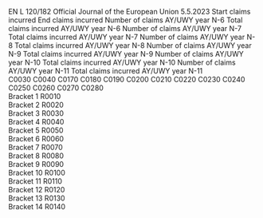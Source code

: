 EN  L 120/182 Official Journal of the European Union 5.5.2023
 Start 
claims 
incurred  End 
claims 
incurred  Number 
of claims 
AY/UWY 
year N-6  Total 
claims 
incurred 
AY/UWY 
year N-6  Number 
of claims 
AY/UWY 
year N-7  Total 
claims 
incurred 
AY/UWY 
year N-7  Number 
of claims 
AY/UWY 
year N-8  Total 
claims 
incurred 
AY/UWY 
year N-8  Number 
of claims 
AY/UWY 
year N-9  Total 
claims 
incurred 
AY/UWY 
year N-9  Number 
of claims 
AY/UWY 
year N-10  Total 
claims 
incurred 
AY/UWY 
year N-10  Number 
of claims 
AY/UWY 
year N-11  Total 
claims 
incurred 
AY/UWY 
year N-11  
C0030  C0040  C0170  C0180  C0190  C0200  C0210  C0220  C0230  C0240  C0250  C0260  C0270  C0280  
Bracket 1  R0010  
Bracket 2  R0020  
Bracket 3  R0030  
Bracket 4  R0040  
Bracket 5  R0050  
Bracket 6  R0060  
Bracket 7  R0070  
Bracket 8  R0080  
Bracket 9  R0090  
Bracket 10  R0100  
Bracket 11  R0110  
Bracket 12  R0120  
Bracket 13  R0130  
Bracket 14  R0140